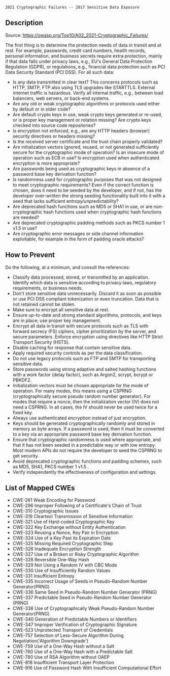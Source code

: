 ```
2021 Cryptographic Failures -- 2017 Sensitive Data Exposure
```

## Description

Source: https://owasp.org/Top10/A02_2021-Cryptographic_Failures/

The first thing is to determine the protection needs of data in transit and at rest.
For example, passwords, credit card numbers, health records, personal information, and business secrets require extra protection,
mainly if that data falls under privacy laws, e.g., EU's General Data Protection Regulation (GDPR), or regulations, e.g.,
financial data protection such as PCI Data Security Standard (PCI DSS).
For all such data:

* Is any data transmitted in clear text? This concerns protocols such as HTTP, SMTP, FTP also using TLS upgrades like STARTTLS.
  External internet traffic is hazardous. Verify all internal traffic, e.g., between load balancers, web servers, or back-end systems.
* Are any old or weak cryptographic algorithms or protocols used either by default or in older code?
* Are default crypto keys in use, weak crypto keys generated or re-used, or is proper key management or rotation missing?
  Are crypto keys checked into source code repositories?
* Is encryption not enforced, e.g., are any HTTP headers (browser) security directives or headers missing?
* Is the received server certificate and the trust chain properly validated?
* Are initialization vectors ignored, reused, or not generated sufficiently secure for the cryptographic mode of operation?
  Is an insecure mode of operation such as ECB in use? Is encryption used when authenticated encryption is more appropriate?
* Are passwords being used as cryptographic keys in absence of a password base key derivation function?
* Is randomness used for cryptographic purposes that was not designed to meet cryptographic requirements?
  Even if the correct function is chosen, does it need to be seeded by the developer, and if not, has the developer over-written
  the strong seeding functionality built into it with a seed that lacks sufficient entropy/unpredictability?
* Are deprecated hash functions such as MD5 or SHA1 in use, or are non-cryptographic hash functions used when cryptographic hash functions are needed?
* Are deprecated cryptographic padding methods such as PKCS number 1 v1.5 in use?
* Are cryptographic error messages or side channel information exploitable, for example in the form of padding oracle attacks?

## How to Prevent

Do the following, at a minimum, and consult the references:
* Classify data processed, stored, or transmitted by an application. Identify which data is sensitive according to privacy laws, regulatory requirements, or business needs.
* Don't store sensitive data unnecessarily. Discard it as soon as possible or use PCI DSS compliant tokenization or even truncation. Data that is not retained cannot be stolen.
* Make sure to encrypt all sensitive data at rest.
* Ensure up-to-date and strong standard algorithms, protocols, and keys are in place; use proper key management.
* Encrypt all data in transit with secure protocols such as TLS with forward secrecy (FS) ciphers, cipher prioritization by the server, and secure parameters.
  Enforce encryption using directives like HTTP Strict Transport Security (HSTS).
* Disable caching for response that contain sensitive data.
* Apply required security controls as per the data classification.
* Do not use legacy protocols such as FTP and SMTP for transporting sensitive data.
* Store passwords using strong adaptive and salted hashing functions with a work factor (delay factor), such as Argon2, scrypt, bcrypt or PBKDF2.
* Initialization vectors must be chosen appropriate for the mode of operation. For many modes, this means using a CSPRNG (cryptographically secure pseudo random number generator).
  For modes that require a nonce, then the initialization vector (IV) does not need a CSPRNG. In all cases, the IV should never be used twice for a fixed key.
* Always use authenticated encryption instead of just encryption.
* Keys should be generated cryptographically randomly and stored in memory as byte arrays.
  If a password is used, then it must be converted to a key via an appropriate password base key derivation function.
* Ensure that cryptographic randomness is used where appropriate, and that it has not been seeded in a predictable way or with low entropy.
  Most modern APIs do not require the developer to seed the CSPRNG to get security.
* Avoid deprecated cryptographic functions and padding schemes, such as MD5, SHA1, PKCS number 1 v1.5 .
* Verify independently the effectiveness of configuration and settings.

## List of Mapped CWEs

- CWE-261 Weak Encoding for Password
- CWE-296 Improper Following of a Certificate's Chain of Trust
- CWE-310 Cryptographic Issues
- CWE-319 Cleartext Transmission of Sensitive Information
- CWE-321 Use of Hard-coded Cryptographic Key
- CWE-322 Key Exchange without Entity Authentication
- CWE-323 Reusing a Nonce, Key Pair in Encryption
- CWE-324 Use of a Key Past its Expiration Date
- CWE-325 Missing Required Cryptographic Step
- CWE-326 Inadequate Encryption Strength
- CWE-327 Use of a Broken or Risky Cryptographic Algorithm
- CWE-328 Reversible One-Way Hash
- CWE-329 Not Using a Random IV with CBC Mode
- CWE-330 Use of Insufficiently Random Values
- CWE-331 Insufficient Entropy
- CWE-335 Incorrect Usage of Seeds in Pseudo-Random Number Generator(PRNG)
- CWE-336 Same Seed in Pseudo-Random Number Generator (PRNG)
- CWE-337 Predictable Seed in Pseudo-Random Number Generator (PRNG)
- CWE-338 Use of Cryptographically Weak Pseudo-Random Number Generator(PRNG)
- CWE-340 Generation of Predictable Numbers or Identifiers
- CWE-347 Improper Verification of Cryptographic Signature
- CWE-523 Unprotected Transport of Credentials
- CWE-757 Selection of Less-Secure Algorithm During Negotiation('Algorithm Downgrade')
- CWE-759 Use of a One-Way Hash without a Salt
- CWE-760 Use of a One-Way Hash with a Predictable Salt
- CWE-780 Use of RSA Algorithm without OAEP
- CWE-818 Insufficient Transport Layer Protection
- CWE-916 Use of Password Hash With Insufficient Computational Effort
